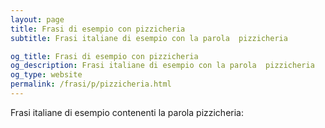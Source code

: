 ```yaml
---
layout: page
title: Frasi di esempio con pizzicheria 
subtitle: Frasi italiane di esempio con la parola  pizzicheria

og_title: Frasi di esempio con pizzicheria 
og_description: Frasi italiane di esempio con la parola  pizzicheria
og_type: website
permalink: /frasi/p/pizzicheria.html
---
```


Frasi italiane di esempio contenenti la parola pizzicheria:


